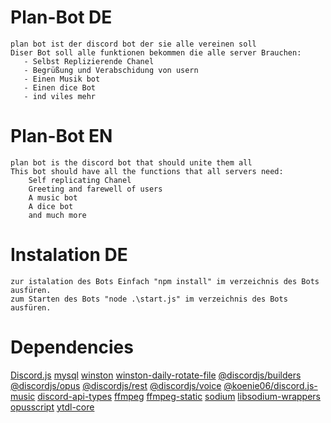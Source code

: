 # Plan-Bot DE
    plan bot ist der discord bot der sie alle vereinen soll
    Diser Bot soll alle funktionen bekommen die alle server Brauchen:
       - Selbst Replizierende Chanel
       - Begrüßung und Verabschidung von usern
       - Einen Musik bot
       - Einen dice Bot
       - ind viles mehr

# Plan-Bot EN
    plan bot is the discord bot that should unite them all
    This bot should have all the functions that all servers need:
        Self replicating Chanel
        Greeting and farewell of users
        A music bot
        A dice bot
        and much more

# Instalation DE
    zur istalation des Bots Einfach "npm install" im verzeichnis des Bots ausfüren.
    zum Starten des Bots "node .\start.js" im verzeichnis des Bots ausfüren.

# Dependencies
[Discord.js](https://discord.js.org/#/ "Discord.js site")
[mysql](https://github.com/mysqljs/mysql "mysql Git Repo")
[winston](https://github.com/winstonjs/winston "winston-daily-rotate-file Git Repo")
[winston-daily-rotate-file](https://github.com/winstonjs/winston-daily-rotate-file "mysql Git Repo")
[@discordjs/builders](https://www.npmjs.com/package/@discordjs/builders "@discordjs/builders site")
[@discordjs/opus](https://www.npmjs.com/package/@discordjs/opus "@discordjs/opus site")
[@discordjs/rest](https://www.npmjs.com/package/@discordjs/rest "@discordjs/rest site")
[@discordjs/voice](https://www.npmjs.com/package/@discordjs/voice "@discordjs/voice site")
[@koenie06/discord.js-music](https://www.npmjs.com/package/@koenie06/discord.js-music "@koenie06/discord.js-music site")
[discord-api-types](https://www.npmjs.com/package/discord-api-types "discord-api-types site")
[ffmpeg](https://ffmpeg.org/ "ffmpeg site")
[ffmpeg-static](https://www.npmjs.com/package/ffmpeg-static "ffmpeg-static site")
[sodium](https://www.npmjs.com/package/sodium "sodium site")
[libsodium-wrappers](https://www.npmjs.com/package/libsodium-wrappers "libsodium-wrappers site")
[opusscript](https://www.npmjs.com/package/opusscript "opusscript site")
[ytdl-core](https://www.npmjs.com/package/ytdl-core "ytdl-core site")